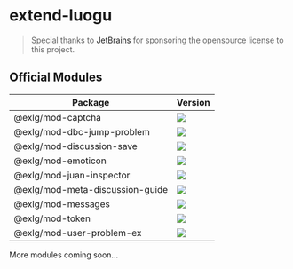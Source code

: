 # extend-luogu

> Special thanks to [JetBrains](https://www.jetbrains.com/?from=extend-luogu) for sponsoring the opensource license to this project.

## Official Modules

| Package                         | Version                                                                                                                                              |
|---------------------------------|------------------------------------------------------------------------------------------------------------------------------------------------------|
| @exlg/mod-captcha               | [![](https://img.shields.io/npm/v/@exlg/mod-captcha?style=flat-square)](https://www.npmjs.com/package/@exlg/mod-captcha)                             |
| @exlg/mod-dbc-jump-problem      | [![](https://img.shields.io/npm/v/@exlg/mod-dbc-jump-problem?style=flat-square)](https://www.npmjs.com/package/@exlg/mod-dbc-jump-problem)           |
| @exlg/mod-discussion-save       | [![](https://img.shields.io/npm/v/@exlg/mod-discussion-save?style=flat-square)](https://www.npmjs.com/package/@exlg/mod-discussion-save)             |
| @exlg/mod-emoticon              | [![](https://img.shields.io/npm/v/@exlg/mod-emoticon?style=flat-square)](https://www.npmjs.com/package/@exlg/mod-emoticon)                           |
| @exlg/mod-juan-inspector        | [![](https://img.shields.io/npm/v/@exlg/mod-juan-inspector?style=flat-square)](https://www.npmjs.com/package/@exlg/mod-juan-inspector)               |
| @exlg/mod-meta-discussion-guide | [![](https://img.shields.io/npm/v/@exlg/mod-meta-discussion-guide?style=flat-square)](https://www.npmjs.com/package/@exlg/mod-meta-discussion-guide) |
| @exlg/mod-messages              | [![](https://img.shields.io/npm/v/@exlg/mod-messages?style=flat-square)](https://www.npmjs.com/package/@exlg/mod-messages)                           |
| @exlg/mod-token                 | [![](https://img.shields.io/npm/v/@exlg/mod-token?style=flat-square)](https://www.npmjs.com/package/@exlg/mod-token)                                 |
| @exlg/mod-user-problem-ex       | [![](https://img.shields.io/npm/v/@exlg/mod-user-problem-ex?style=flat-square)](https://www.npmjs.com/package/@exlg/mod-mod-user-problem-ex)         |

More modules coming soon...
